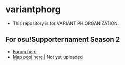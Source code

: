 # variantphorg

- This repository is for VARIANT PH ORGANIZATION.

## For osu!Supporternament Season 2
* [Forum here](https://github.com/kyleacuna/variantphorg/blob/main/osu!/tournaments/OST%20S2/osu!Supporternament%20S2.md)
* [Map pool here](https://github.com/kyleacuna/variantphorg/blob/main/osu!/tournaments/OST%20S2/Map%20pool.csv) | Not yet uploaded
